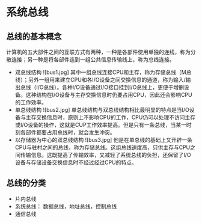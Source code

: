 # 系统总线
## 总线的基本概念
计算机的五大部件之间的互联方式有两种，一种是各部件使用单独的连线，称为分散连接；另一种是将各部件连到一组公共信息传输线上，称为总线连接。
- 双总线结构
![bus1.jpg]
其中一组总线连接CPU和主存，称为存储总线（M总线）；另外一组用来建立CPU和各I/O设备之间交换信息的通道，称为输入/输出总线（I/O总线）。各种I/O设备通过I/O接口挂到I/O总线上，更便于增删设备。这种结构在I/O设备与主存交换信息时仍要占用CPU，因此还会影响CPU的工作效率。
- 单总线结构
![bus2.jpg]
单总线结构与双总线结构相比最明显的特点是当I/O设备与主存交换信息时，原则上不影响CPU的工作，CPU仍可以处理不访问主存或I/O设备的操作，这就是CUP工作效率提高。但是只有一条总线，当某一时刻各部件都要占用总线时，就会发生冲突。
- 以存储器为中心的双总线结构
![bus3.jpg]
他是在单总线的基础上又开辟一条CPU与驻村之间的总线，称为存储总线。这组总线速度高，只供主存与CPU之间传输信息。这既提高了传输效率，又减轻了系统总线的负担，还保留了I/O设备与存储设备交换信息时不经过经过CPU的特点。

## 总线的分类
- 片内总线
- 系统总线： 数据总线，地址总线，控制总线
- 通信总线